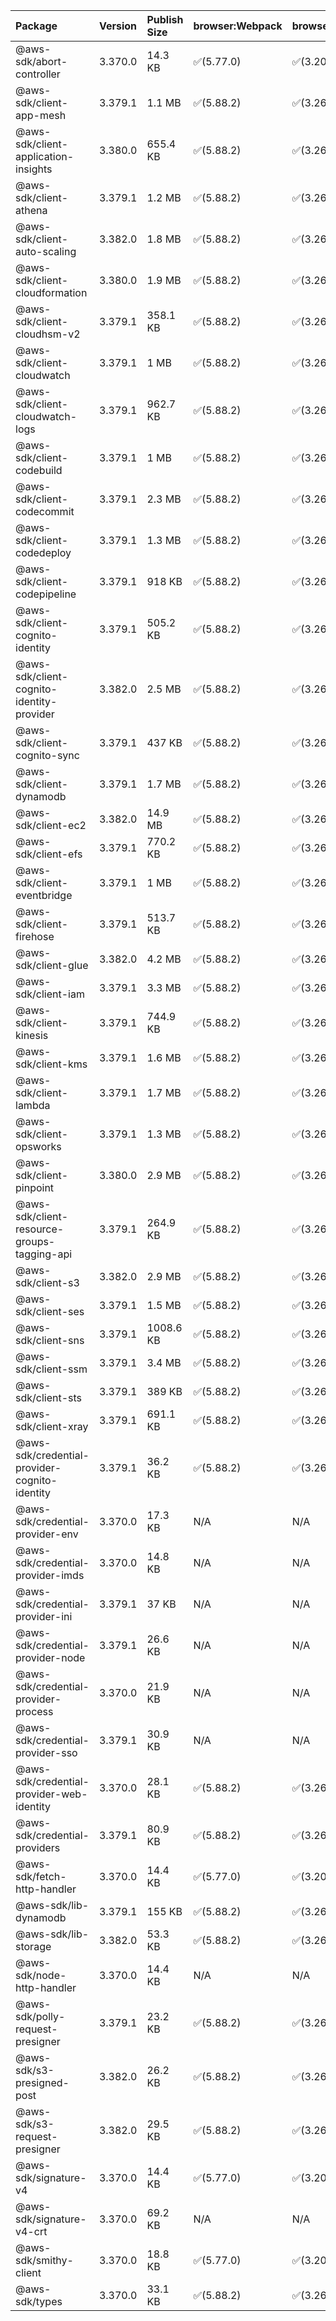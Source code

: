 | Package | Version | Publish Size | browser:Webpack | browser:Rollup | browser:EsBuild |
| :------ | :------ | :----------- | :------ | :----- | :------- |
|@aws-sdk/abort-controller|3.370.0|14.3 KB|✅(5.77.0)|✅(3.20.2)|✅(0.17.15)|
|@aws-sdk/client-app-mesh|3.379.1|1.1 MB|✅(5.88.2)|✅(3.26.3)|✅(0.18.15)|
|@aws-sdk/client-application-insights|3.380.0|655.4 KB|✅(5.88.2)|✅(3.26.3)|✅(0.18.15)|
|@aws-sdk/client-athena|3.379.1|1.2 MB|✅(5.88.2)|✅(3.26.3)|✅(0.18.15)|
|@aws-sdk/client-auto-scaling|3.382.0|1.8 MB|✅(5.88.2)|✅(3.26.3)|✅(0.18.15)|
|@aws-sdk/client-cloudformation|3.380.0|1.9 MB|✅(5.88.2)|✅(3.26.3)|✅(0.18.15)|
|@aws-sdk/client-cloudhsm-v2|3.379.1|358.1 KB|✅(5.88.2)|✅(3.26.3)|✅(0.18.15)|
|@aws-sdk/client-cloudwatch|3.379.1|1 MB|✅(5.88.2)|✅(3.26.3)|✅(0.18.15)|
|@aws-sdk/client-cloudwatch-logs|3.379.1|962.7 KB|✅(5.88.2)|✅(3.26.3)|✅(0.18.15)|
|@aws-sdk/client-codebuild|3.379.1|1 MB|✅(5.88.2)|✅(3.26.3)|✅(0.18.15)|
|@aws-sdk/client-codecommit|3.379.1|2.3 MB|✅(5.88.2)|✅(3.26.3)|✅(0.18.15)|
|@aws-sdk/client-codedeploy|3.379.1|1.3 MB|✅(5.88.2)|✅(3.26.3)|✅(0.18.15)|
|@aws-sdk/client-codepipeline|3.379.1|918 KB|✅(5.88.2)|✅(3.26.3)|✅(0.18.15)|
|@aws-sdk/client-cognito-identity|3.379.1|505.2 KB|✅(5.88.2)|✅(3.26.3)|✅(0.18.15)|
|@aws-sdk/client-cognito-identity-provider|3.382.0|2.5 MB|✅(5.88.2)|✅(3.26.3)|✅(0.18.15)|
|@aws-sdk/client-cognito-sync|3.379.1|437 KB|✅(5.88.2)|✅(3.26.3)|✅(0.18.15)|
|@aws-sdk/client-dynamodb|3.379.1|1.7 MB|✅(5.88.2)|✅(3.26.3)|✅(0.18.15)|
|@aws-sdk/client-ec2|3.382.0|14.9 MB|✅(5.88.2)|✅(3.26.3)|✅(0.18.15)|
|@aws-sdk/client-efs|3.379.1|770.2 KB|✅(5.88.2)|✅(3.26.3)|✅(0.18.15)|
|@aws-sdk/client-eventbridge|3.379.1|1 MB|✅(5.88.2)|✅(3.26.3)|✅(0.18.15)|
|@aws-sdk/client-firehose|3.379.1|513.7 KB|✅(5.88.2)|✅(3.26.3)|✅(0.18.15)|
|@aws-sdk/client-glue|3.382.0|4.2 MB|✅(5.88.2)|✅(3.26.3)|✅(0.18.15)|
|@aws-sdk/client-iam|3.379.1|3.3 MB|✅(5.88.2)|✅(3.26.3)|✅(0.18.15)|
|@aws-sdk/client-kinesis|3.379.1|744.9 KB|✅(5.88.2)|✅(3.26.3)|✅(0.18.15)|
|@aws-sdk/client-kms|3.379.1|1.6 MB|✅(5.88.2)|✅(3.26.3)|✅(0.18.15)|
|@aws-sdk/client-lambda|3.379.1|1.7 MB|✅(5.88.2)|✅(3.26.3)|✅(0.18.15)|
|@aws-sdk/client-opsworks|3.379.1|1.3 MB|✅(5.88.2)|✅(3.26.3)|✅(0.18.15)|
|@aws-sdk/client-pinpoint|3.380.0|2.9 MB|✅(5.88.2)|✅(3.26.3)|✅(0.18.15)|
|@aws-sdk/client-resource-groups-tagging-api|3.379.1|264.9 KB|✅(5.88.2)|✅(3.26.3)|✅(0.18.15)|
|@aws-sdk/client-s3|3.382.0|2.9 MB|✅(5.88.2)|✅(3.26.3)|✅(0.18.15)|
|@aws-sdk/client-ses|3.379.1|1.5 MB|✅(5.88.2)|✅(3.26.3)|✅(0.18.15)|
|@aws-sdk/client-sns|3.379.1|1008.6 KB|✅(5.88.2)|✅(3.26.3)|✅(0.18.15)|
|@aws-sdk/client-ssm|3.379.1|3.4 MB|✅(5.88.2)|✅(3.26.3)|✅(0.18.15)|
|@aws-sdk/client-sts|3.379.1|389 KB|✅(5.88.2)|✅(3.26.3)|✅(0.18.15)|
|@aws-sdk/client-xray|3.379.1|691.1 KB|✅(5.88.2)|✅(3.26.3)|✅(0.18.15)|
|@aws-sdk/credential-provider-cognito-identity|3.379.1|36.2 KB|✅(5.88.2)|✅(3.26.3)|✅(0.18.15)|
|@aws-sdk/credential-provider-env|3.370.0|17.3 KB|N/A|N/A|N/A|
|@aws-sdk/credential-provider-imds|3.370.0|14.8 KB|N/A|N/A|N/A|
|@aws-sdk/credential-provider-ini|3.379.1|37 KB|N/A|N/A|N/A|
|@aws-sdk/credential-provider-node|3.379.1|26.6 KB|N/A|N/A|N/A|
|@aws-sdk/credential-provider-process|3.370.0|21.9 KB|N/A|N/A|N/A|
|@aws-sdk/credential-provider-sso|3.379.1|30.9 KB|N/A|N/A|N/A|
|@aws-sdk/credential-provider-web-identity|3.370.0|28.1 KB|✅(5.88.2)|✅(3.26.3)|✅(0.18.15)|
|@aws-sdk/credential-providers|3.379.1|80.9 KB|✅(5.88.2)|✅(3.26.3)|✅(0.18.15)|
|@aws-sdk/fetch-http-handler|3.370.0|14.4 KB|✅(5.77.0)|✅(3.20.2)|✅(0.17.15)|
|@aws-sdk/lib-dynamodb|3.379.1|155 KB|✅(5.88.2)|✅(3.26.3)|✅(0.18.15)|
|@aws-sdk/lib-storage|3.382.0|53.3 KB|✅(5.88.2)|✅(3.26.3)|✅(0.18.15)|
|@aws-sdk/node-http-handler|3.370.0|14.4 KB|N/A|N/A|N/A|
|@aws-sdk/polly-request-presigner|3.379.1|23.2 KB|✅(5.88.2)|✅(3.26.3)|✅(0.18.15)|
|@aws-sdk/s3-presigned-post|3.382.0|26.2 KB|✅(5.88.2)|✅(3.26.3)|✅(0.18.15)|
|@aws-sdk/s3-request-presigner|3.382.0|29.5 KB|✅(5.88.2)|✅(3.26.3)|✅(0.18.15)|
|@aws-sdk/signature-v4|3.370.0|14.4 KB|✅(5.77.0)|✅(3.20.2)|✅(0.17.15)|
|@aws-sdk/signature-v4-crt|3.370.0|69.2 KB|N/A|N/A|N/A|
|@aws-sdk/smithy-client|3.370.0|18.8 KB|✅(5.77.0)|✅(3.20.2)|✅(0.17.15)|
|@aws-sdk/types|3.370.0|33.1 KB|✅(5.88.2)|✅(3.26.3)|✅(0.18.15)|
